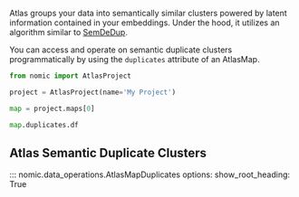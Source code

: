 Atlas groups your data into semantically similar clusters powered by latent information contained in your embeddings.
Under the hood, it utilizes an algorithm similar to [SemDeDup](https://arxiv.org/abs/2303.09540).


You can access and operate on semantic duplicate clusters programmatically by using the `duplicates` attribute
of an AtlasMap. 


```python
from nomic import AtlasProject

project = AtlasProject(name='My Project')

map = project.maps[0]

map.duplicates.df

```




## Atlas Semantic Duplicate Clusters
::: nomic.data_operations.AtlasMapDuplicates
    options:
        show_root_heading: True